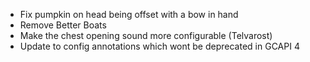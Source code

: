 * Fix pumpkin on head being offset with a bow in hand
* Remove Better Boats
* Make the chest opening sound more configurable (Telvarost)
* Update to config annotations which wont be deprecated in GCAPI 4